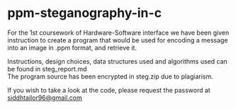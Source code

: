 # ppm-steganography-in-c

For the 1st coursework of Hardware-Software interface we have been given instruction to create a program 
that would be used for encoding a message into an image in .ppm format, and retrieve it.

Instructions, design choices, data structures used and algorithms used can be found in steg_report.md              
The program source has been encrypted in steg.zip due to plagiarism.

If you wish to take a look at the code, please request the password at siddhtailor96@gmail.com